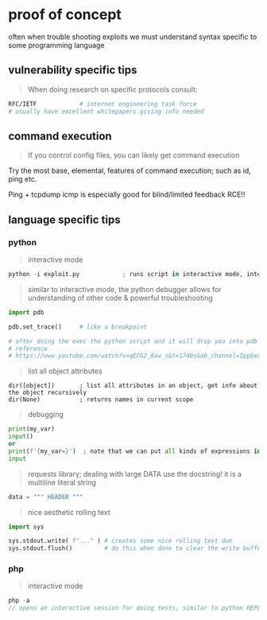 # proof of concept

often when trouble shooting exploits we must understand syntax specific to some programming language

## vulnerability specific tips
> When doing research on specific protocols consult:
```sh
RFC/IETF 			# internet engineering task force
# usually have excellent whitepapers giving info needed
```



## command execution

> If you control config files, you can likely get command execution

Try the most base, elemental, features of command execution; such as id, ping etc. 

Ping + tcpdump icmp is especially good for blind/limited feedback RCE!!


## language specific tips
### python
> interactive mode
```python
python -i exploit.py 			; runs script in interactive mode, interprets all lines then maintains so u can interact
```

> similar to interactive mode, the python debugger allows for understanding of other code & powerful troubleshooting	 
```python
import pdb

pdb.set_trace()  	# like a breakpoint

# after doing the exec the python script and it will drop you into pdb where gdb like commands can be used to query values
# reference
# https://www.youtube.com/watch?v=qECG2_8xw_s&t=1740s&ab_channel=IppSec
```

> list all object attributes
```
dir([object]) 		; list all attributes in an object, get info about the object recursively
dir(None)			; returns names in current scope
```

> debugging
```python
print(my_var)
input()
or
print(f'{my_var=}')  ; note that we can put all kinds of expressions in here
input
```

> requests library; dealing with large DATA use the docstring! it is a multiline literal string
```python
data = """ HEADER """
```

> nice aesthetic rolling text
```python
import sys

sys.stdout.write( f"..." ) # creates some nice rolling text due
sys.stdout.flush()         # do this when done to clear the write buffer
```

### php
> interactive mode
```php
php -a		
// opens an interactive session for doing tests, similar to python REPL
```

